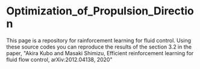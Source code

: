# Optimization_of_Propulsion_Direction

This page is a repository for rainforcement learning for fluid control. Using these source codes you can reproduce the results of the section 3.2 in 
the paper, 
"Akira Kubo and Masaki Shimizu, Efficient reinforcement learning for fluid flow control, arXiv:2012.04138, 2020"

